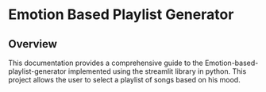 # Emotion Based Playlist Generator

## Overview
This documentation provides a comprehensive guide to the Emotion-based-playlist-generator implemented using the streamlit library in python. This project allows the user to select a playlist of songs based on his mood.
